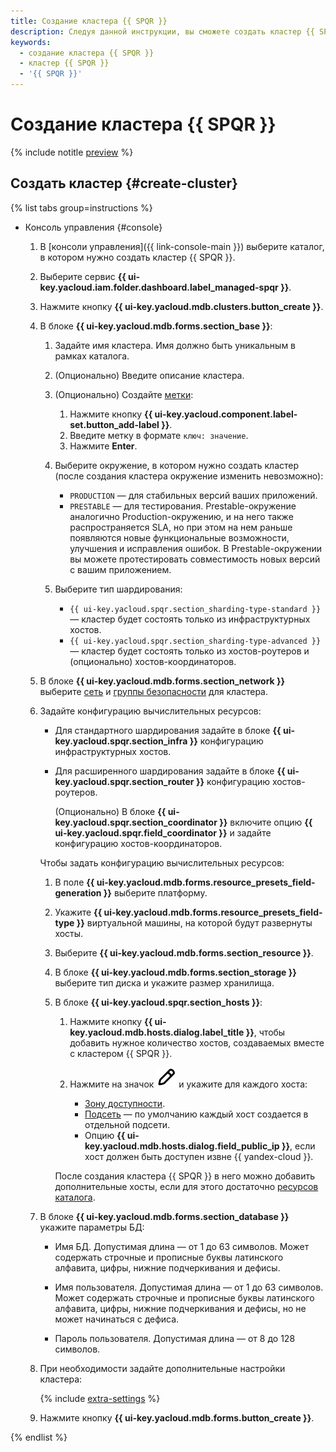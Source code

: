 ```yaml
---
title: Создание кластера {{ SPQR }}
description: Следуя данной инструкции, вы сможете создать кластер {{ SPQR }} со стандартным или расширенным шардированием.
keywords:
  - создание кластера {{ SPQR }}
  - кластер {{ SPQR }}
  - '{{ SPQR }}'
---
```


# Создание кластера {{ SPQR }}

{% include notitle [preview](../../_includes/note-preview.md) %}

## Создать кластер {#create-cluster}

{% list tabs group=instructions %}

- Консоль управления {#console}

    1. В [консоли управления]({{ link-console-main }}) выберите каталог, в котором нужно создать кластер {{ SPQR }}.
    1. Выберите сервис **{{ ui-key.yacloud.iam.folder.dashboard.label_managed-spqr }}**.
    1. Нажмите кнопку **{{ ui-key.yacloud.mdb.clusters.button_create }}**.
    1. В блоке **{{ ui-key.yacloud.mdb.forms.section_base }}**:

        1. Задайте имя кластера. Имя должно быть уникальным в рамках каталога.
        1. (Опционально) Введите описание кластера.
        1. (Опционально) Создайте [метки](../../resource-manager/concepts/labels.md):

            1. Нажмите кнопку **{{ ui-key.yacloud.component.label-set.button_add-label }}**.
            1. Введите метку в формате `ключ: значение`.
            1. Нажмите **Enter**.

        1. Выберите окружение, в котором нужно создать кластер (после создания кластера окружение изменить невозможно):

            * `PRODUCTION` — для стабильных версий ваших приложений.
            * `PRESTABLE` — для тестирования. Prestable-окружение аналогично Production-окружению, и на него также распространяется SLA, но при этом на нем раньше появляются новые функциональные возможности, улучшения и исправления ошибок. В Prestable-окружении вы можете протестировать совместимость новых версий с вашим приложением.

        1. Выберите тип шардирования:

            * `{{ ui-key.yacloud.spqr.section_sharding-type-standard }}` — кластер будет состоять только из инфраструктурных хостов.
            * `{{ ui-key.yacloud.spqr.section_sharding-type-advanced }}` — кластер будет состоять только из хостов-роутеров и (опционально) хостов-координаторов.

    1. В блоке **{{ ui-key.yacloud.mdb.forms.section_network }}** выберите [сеть](../../vpc/operations/network-create.md) и [группы безопасности](../../vpc/concepts/security-groups.md) для кластера.

    1. Задайте конфигурацию вычислительных ресурсов:

        * Для стандартного шардирования задайте в блоке **{{ ui-key.yacloud.spqr.section_infra }}** конфигурацию инфраструктурных хостов.
        * Для расширенного шардирования задайте в блоке **{{ ui-key.yacloud.spqr.section_router }}** конфигурацию хостов-роутеров.

            (Опционально) В блоке **{{ ui-key.yacloud.spqr.section_coordinator }}** включите опцию **{{ ui-key.yacloud.spqr.field_coordinator }}** и задайте конфигурацию хостов-координаторов.

        Чтобы задать конфигурацию вычислительных ресурсов:

        1. В поле **{{ ui-key.yacloud.mdb.forms.resource_presets_field-generation }}** выберите платформу.
        1. Укажите **{{ ui-key.yacloud.mdb.forms.resource_presets_field-type }}** виртуальной машины, на которой будут развернуты хосты.
        1. Выберите **{{ ui-key.yacloud.mdb.forms.section_resource }}**.
        1. В блоке **{{ ui-key.yacloud.mdb.forms.section_storage }}** выберите тип диска и укажите размер хранилища.
        1. В блоке **{{ ui-key.yacloud.spqr.section_hosts }}**:

            1. Нажмите кнопку **{{ ui-key.yacloud.mdb.hosts.dialog.label_title }}**, чтобы добавить нужное количество хостов, создаваемых вместе с кластером {{ SPQR }}.
            1. Нажмите на значок ![image](../../_assets/console-icons/pencil.svg) и укажите для каждого хоста:

                * [Зону доступности](../../overview/concepts/geo-scope.md).
                * [Подсеть](../../vpc/concepts/network.md#subnet) — по умолчанию каждый хост создается в отдельной подсети.
                * Опцию **{{ ui-key.yacloud.mdb.hosts.dialog.field_public_ip }}**, если хост должен быть доступен извне {{ yandex-cloud }}.

            После создания кластера {{ SPQR }} в него можно добавить дополнительные хосты, если для этого достаточно [ресурсов каталога](../concepts/limits.md).

    1. В блоке **{{ ui-key.yacloud.mdb.forms.section_database }}** укажите параметры БД:

        * Имя БД. Допустимая длина — от 1 до 63 символов. Может содержать строчные и прописные буквы латинского алфавита, цифры, нижние подчеркивания и дефисы.

        * Имя пользователя. Допустимая длина — от 1 до 63 символов. Может содержать строчные и прописные буквы латинского алфавита, цифры, нижние подчеркивания и дефисы, но не может начинаться с дефиса.

        * Пароль пользователя. Допустимая длина — от 8 до 128 символов.

    1. При необходимости задайте дополнительные настройки кластера:

        {% include [extra-settings](../../_includes/mdb/mspqr/console/extra-settings.md) %}

    1. Нажмите кнопку **{{ ui-key.yacloud.mdb.forms.button_create }}**.

{% endlist %}
